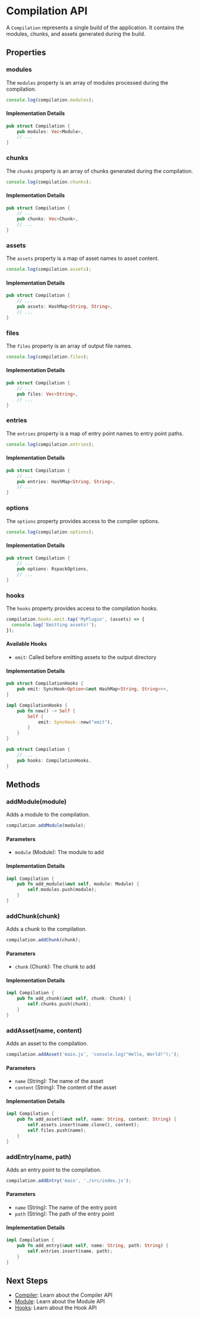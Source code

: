 # Compilation API

A `Compilation` represents a single build of the application. It contains the modules, chunks, and assets generated during the build.

## Properties

### modules

The `modules` property is an array of modules processed during the compilation.

```javascript
console.log(compilation.modules);
```

#### Implementation Details

```rust
pub struct Compilation {
    pub modules: Vec<Module>,
    // ...
}
```

### chunks

The `chunks` property is an array of chunks generated during the compilation.

```javascript
console.log(compilation.chunks);
```

#### Implementation Details

```rust
pub struct Compilation {
    // ...
    pub chunks: Vec<Chunk>,
    // ...
}
```

### assets

The `assets` property is a map of asset names to asset content.

```javascript
console.log(compilation.assets);
```

#### Implementation Details

```rust
pub struct Compilation {
    // ...
    pub assets: HashMap<String, String>,
    // ...
}
```

### files

The `files` property is an array of output file names.

```javascript
console.log(compilation.files);
```

#### Implementation Details

```rust
pub struct Compilation {
    // ...
    pub files: Vec<String>,
    // ...
}
```

### entries

The `entries` property is a map of entry point names to entry point paths.

```javascript
console.log(compilation.entries);
```

#### Implementation Details

```rust
pub struct Compilation {
    // ...
    pub entries: HashMap<String, String>,
    // ...
}
```

### options

The `options` property provides access to the compiler options.

```javascript
console.log(compilation.options);
```

#### Implementation Details

```rust
pub struct Compilation {
    // ...
    pub options: RspackOptions,
    // ...
}
```

### hooks

The `hooks` property provides access to the compilation hooks.

```javascript
compilation.hooks.emit.tap('MyPlugin', (assets) => {
  console.log('Emitting assets!');
});
```

#### Available Hooks

- `emit`: Called before emitting assets to the output directory

#### Implementation Details

```rust
pub struct CompilationHooks {
    pub emit: SyncHook<Option<&mut HashMap<String, String>>>,
}

impl CompilationHooks {
    pub fn new() -> Self {
        Self {
            emit: SyncHook::new("emit"),
        }
    }
}

pub struct Compilation {
    // ...
    pub hooks: CompilationHooks,
}
```

## Methods

### addModule(module)

Adds a module to the compilation.

```javascript
compilation.addModule(module);
```

#### Parameters

- `module` (Module): The module to add

#### Implementation Details

```rust
impl Compilation {
    pub fn add_module(&mut self, module: Module) {
        self.modules.push(module);
    }
}
```

### addChunk(chunk)

Adds a chunk to the compilation.

```javascript
compilation.addChunk(chunk);
```

#### Parameters

- `chunk` (Chunk): The chunk to add

#### Implementation Details

```rust
impl Compilation {
    pub fn add_chunk(&mut self, chunk: Chunk) {
        self.chunks.push(chunk);
    }
}
```

### addAsset(name, content)

Adds an asset to the compilation.

```javascript
compilation.addAsset('main.js', 'console.log("Hello, World!");');
```

#### Parameters

- `name` (String): The name of the asset
- `content` (String): The content of the asset

#### Implementation Details

```rust
impl Compilation {
    pub fn add_asset(&mut self, name: String, content: String) {
        self.assets.insert(name.clone(), content);
        self.files.push(name);
    }
}
```

### addEntry(name, path)

Adds an entry point to the compilation.

```javascript
compilation.addEntry('main', './src/index.js');
```

#### Parameters

- `name` (String): The name of the entry point
- `path` (String): The path of the entry point

#### Implementation Details

```rust
impl Compilation {
    pub fn add_entry(&mut self, name: String, path: String) {
        self.entries.insert(name, path);
    }
}
```

## Next Steps

- [Compiler](/api/compiler): Learn about the Compiler API
- [Module](/api/module): Learn about the Module API
- [Hooks](/api/hooks): Learn about the Hook API

